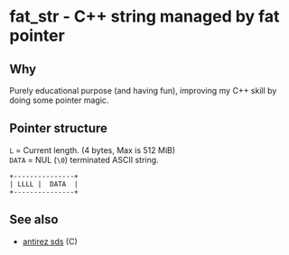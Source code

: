 # fat\_str - C++ string managed by fat pointer

## Why

Purely educational purpose (and having fun), improving my C++ skill by doing
some pointer magic.


## Pointer structure

`L` = Current length. (4 bytes, Max is 512 MiB)<br/>
`DATA` = NUL (`\0`) terminated ASCII string.

```
+---------------+
| LLLL |  DATA  |
+---------------+
```


## See also
- [antirez sds](https://github.com/antirez/sds) (C)
